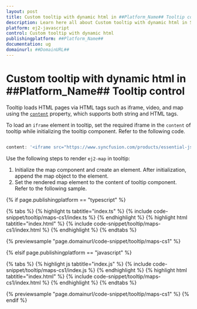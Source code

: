 ```yaml
---
layout: post
title: Custom tooltip with dynamic html in ##Platform_Name## Tooltip control | Syncfusion
description: Learn here all about Custom tooltip with dynamic html in Syncfusion ##Platform_Name## Tooltip control of Syncfusion Essential JS 2 and more.
platform: ej2-javascript
control: Custom tooltip with dynamic html 
publishingplatform: ##Platform_Name##
documentation: ug
domainurl: ##DomainURL##
---
```


# Custom tooltip with dynamic html in ##Platform_Name## Tooltip control

Tooltip loads HTML pages via HTML tags such as iframe, video, and map using the [`content`](../../api/tooltip/#content) property, which supports both string and HTML tags.

To load an `iframe` element in tooltip, set the required iframe in the `content` of tooltip while initializing the tooltip component. Refer to the following code.

```ts

content: '<iframe src="https://www.syncfusion.com/products/essential-js2"></iframe>

```

Use the following steps to render `ej2-map` in tooltip:

1. Initialize the map component and create an element. After initialization, append the map object to the element.
2. Set the rendered map element to the content of tooltip component. Refer to the following sample.

{% if page.publishingplatform == "typescript" %}

 {% tabs %}
{% highlight ts tabtitle="index.ts" %}
{% include code-snippet/tooltip/maps-cs1/index.ts %}
{% endhighlight %}
{% highlight html tabtitle="index.html" %}
{% include code-snippet/tooltip/maps-cs1/index.html %}
{% endhighlight %}
{% endtabs %}
        
{% previewsample "page.domainurl/code-snippet/tooltip/maps-cs1" %}

{% elsif page.publishingplatform == "javascript" %}

{% tabs %}
{% highlight js tabtitle="index.js" %}
{% include code-snippet/tooltip/maps-cs1/index.js %}
{% endhighlight %}
{% highlight html tabtitle="index.html" %}
{% include code-snippet/tooltip/maps-cs1/index.html %}
{% endhighlight %}
{% endtabs %}

{% previewsample "page.domainurl/code-snippet/tooltip/maps-cs1" %}
{% endif %}